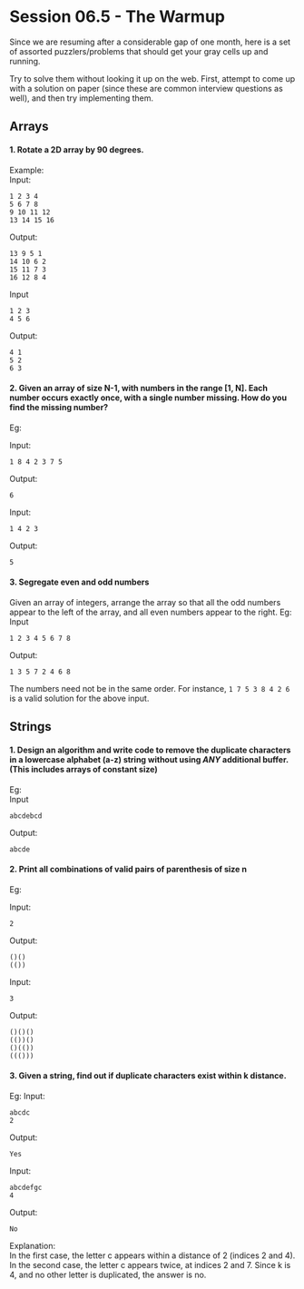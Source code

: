 # Session 06.5 - The Warmup

Since we are resuming after a considerable gap of one month, here is a set of assorted puzzlers/problems that should get your gray cells up and running.

Try to solve them without looking it up on the web. First, attempt to come up with a solution on paper (since these are common interview questions as well), and then try implementing them.

## Arrays
#### 1. Rotate a 2D array by 90 degrees.
Example:  
Input:
```
1 2 3 4
5 6 7 8
9 10 11 12
13 14 15 16
```
Output:

```
13 9 5 1
14 10 6 2
15 11 7 3
16 12 8 4
```

Input  

```
1 2 3
4 5 6
```

Output:

```
4 1
5 2
6 3
```

#### 2. Given an array of size N-1, with numbers in the range [1, N]. Each number occurs exactly once, with a single number missing. How do you find the missing number?
Eg: 

Input:

```
1 8 4 2 3 7 5
```

Output:

```
6
```

Input:

```
1 4 2 3
```

Output:

```
5
```

#### 3. Segregate even and odd numbers  

Given an array of integers, arrange the array so that all the odd numbers appear to the left of the array, and all even numbers appear to the right.
Eg:
Input

```
1 2 3 4 5 6 7 8
```

Output:

```
1 3 5 7 2 4 6 8
```

The numbers need not be in the same order. For instance, `1 7 5 3 8 4 2 6` is a valid solution for the above input.

## Strings
#### 1. Design an algorithm and write code to remove the duplicate characters in a lowercase alphabet (a-z) string without using *ANY* additional buffer. (This includes arrays of constant size)

Eg:   
Input

```
abcdebcd
```

Output:

```
abcde
```

#### 2. Print all combinations of valid pairs of parenthesis of size n
Eg:

Input:

```
2
```

Output:

```
()()
(())
```

Input:

```
3
```

Output:

```
()()()
(())()
()(())
((()))
```

#### 3. Given a string, find out if duplicate characters exist within k distance.
Eg:
Input:

```
abcdc
2
```

Output:

```
Yes
```

Input:

```
abcdefgc
4
```

Output:

```
No
```

Explanation:  
In the first case, the letter c appears within a distance of 2 (indices 2 and 4).  
In the second case, the letter c appears twice, at indices 2 and 7. Since k is 4, and no other letter is duplicated, the answer is no.
